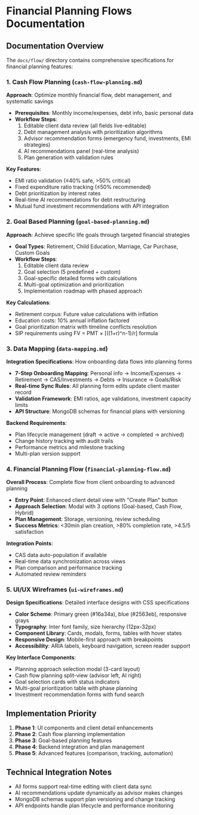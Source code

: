 # Financial Planning Flows Documentation

## Documentation Overview
The `docs/flow/` directory contains comprehensive specifications for financial planning features:

### 1. Cash Flow Planning (`cash-flow-planning.md`)
**Approach**: Optimize monthly financial flow, debt management, and systematic savings
- **Prerequisites**: Monthly income/expenses, debt info, basic personal data
- **Workflow Steps**:
  1. Editable client data review (all fields live-editable)
  2. Debt management analysis with prioritization algorithms
  3. Advisor recommendation forms (emergency fund, investments, EMI strategies)
  4. AI recommendations panel (real-time analysis)
  5. Plan generation with validation rules

**Key Features**:
- EMI ratio validation (≤40% safe, >50% critical)
- Fixed expenditure ratio tracking (≤50% recommended)
- Debt prioritization by interest rates
- Real-time AI recommendations for debt restructuring
- Mutual fund investment recommendations with API integration

### 2. Goal Based Planning (`goal-based-planning.md`)
**Approach**: Achieve specific life goals through targeted financial strategies
- **Goal Types**: Retirement, Child Education, Marriage, Car Purchase, Custom Goals
- **Workflow Steps**:
  1. Editable client data review
  2. Goal selection (5 predefined + custom)
  3. Goal-specific detailed forms with calculations
  4. Multi-goal optimization and prioritization
  5. Implementation roadmap with phased approach

**Key Calculations**:
- Retirement corpus: Future value calculations with inflation
- Education costs: 10% annual inflation factored
- Goal prioritization matrix with timeline conflicts resolution
- SIP requirements using FV = PMT × [((1+r)^n-1)/r] formula

### 3. Data Mapping (`data-mapping.md`)
**Integration Specifications**: How onboarding data flows into planning forms
- **7-Step Onboarding Mapping**: Personal info → Income/Expenses → Retirement → CAS/Investments → Debts → Insurance → Goals/Risk
- **Real-time Sync Rules**: All planning form edits update client master record
- **Validation Framework**: EMI ratios, age validations, investment capacity limits
- **API Structure**: MongoDB schemas for financial plans with versioning

**Backend Requirements**:
- Plan lifecycle management (draft → active → completed → archived)
- Change history tracking with audit trails
- Performance metrics and milestone tracking
- Multi-plan version support

### 4. Financial Planning Flow (`financial-planning-flow.md`)
**Overall Process**: Complete flow from client onboarding to advanced planning
- **Entry Point**: Enhanced client detail view with "Create Plan" button
- **Approach Selection**: Modal with 3 options (Goal-based, Cash Flow, Hybrid)
- **Plan Management**: Storage, versioning, review scheduling
- **Success Metrics**: <30min plan creation, >80% completion rate, >4.5/5 satisfaction

**Integration Points**:
- CAS data auto-population if available
- Real-time data synchronization across views
- Plan comparison and performance tracking
- Automated review reminders

### 5. UI/UX Wireframes (`ui-wireframes.md`)
**Design Specifications**: Detailed interface designs with CSS specifications
- **Color Scheme**: Primary green (#16a34a), blue (#2563eb), responsive grays
- **Typography**: Inter font family, size hierarchy (12px-32px)
- **Component Library**: Cards, modals, forms, tables with hover states
- **Responsive Design**: Mobile-first approach with breakpoints
- **Accessibility**: ARIA labels, keyboard navigation, screen reader support

**Key Interface Components**:
- Planning approach selection modal (3-card layout)
- Cash flow planning split-view (advisor left, AI right)
- Goal selection cards with status indicators
- Multi-goal prioritization table with phase planning
- Investment recommendation forms with fund search

## Implementation Priority
1. **Phase 1**: UI components and client detail enhancements
2. **Phase 2**: Cash flow planning implementation
3. **Phase 3**: Goal-based planning features
4. **Phase 4**: Backend integration and plan management
5. **Phase 5**: Advanced features (comparison, tracking, automation)

## Technical Integration Notes
- All forms support real-time editing with client data sync
- AI recommendations update dynamically as advisor makes changes
- MongoDB schemas support plan versioning and change tracking
- API endpoints handle plan lifecycle and performance monitoring